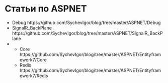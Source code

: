 Статьи по ASPNET
=====================
<ul>
<li>Debug https://github.com/SychevIgor/blog/tree/master/ASPNET/Debug</li>
<li>SignalR_BackPlane https://github.com/SychevIgor/blog/tree/master/ASPNET/SignalR_BackPlane</li>
<li><ul>
<li>Core https://github.com/SychevIgor/blog/tree/master/ASPNET/Entityframework7/Core</li>
<li>Redis https://github.com/SychevIgor/blog/tree/master/ASPNET/Entityframework7/Redis</li>
</ul></li>
</ul>
